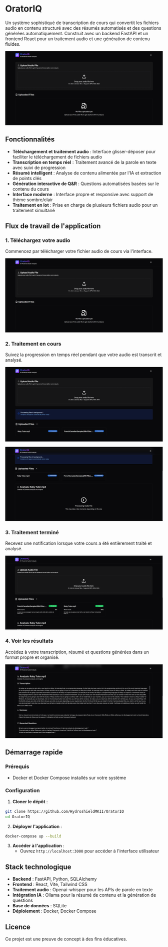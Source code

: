 # OratorIQ

Un système sophistiqué de transcription de cours qui convertit les fichiers audio en contenu structuré avec des résumés automatisés et des questions générées automatiquement. Construit avec un backend FastAPI et un frontend React pour un traitement audio et une génération de contenu fluides.

![Aperçu de l'application](assets/menu.png)

## Fonctionnalités

- **Téléchargement et traitement audio** : Interface glisser-déposer pour faciliter le téléchargement de fichiers audio
- **Transcription en temps réel** : Traitement avancé de la parole en texte avec suivi de progression
- **Résumé intelligent** : Analyse de contenu alimentée par l'IA et extraction de points clés
- **Génération interactive de Q&R** : Questions automatisées basées sur le contenu du cours
- **Interface moderne** : Interface propre et responsive avec support de thème sombre/clair
- **Traitement en lot** : Prise en charge de plusieurs fichiers audio pour un traitement simultané

## Flux de travail de l'application

### 1. Téléchargez votre audio
Commencez par télécharger votre fichier audio de cours via l'interface.

![Interface principale](assets/menu.png)

### 2. Traitement en cours
Suivez la progression en temps réel pendant que votre audio est transcrit et analysé.

![Vue de traitement](assets/process.png)

![Vue de traitement étendue](assets/process_expended.png)

### 3. Traitement terminé
Recevez une notification lorsque votre cours a été entièrement traité et analysé.

![Traitement terminé](assets/done.png)

### 4. Voir les résultats
Accédez à votre transcription, résumé et questions générées dans un format propre et organisé.

![Tableau de bord des résultats](assets/result.png)

## Démarrage rapide

### Prérequis
- Docker et Docker Compose installés sur votre système

### Configuration

1. **Cloner le dépôt** :
```bash
git clone https://github.com/HydroshieldMKII/OratorIQ
cd OratorIQ
```

2. **Déployer l'application** :
```bash
docker-compose up --build
```

3. **Accéder à l'application** :
    - Ouvrez `http://localhost:3000` pour accéder à l'interface utilisateur

## Stack technologique

- **Backend** : FastAPI, Python, SQLAlchemy
- **Frontend** : React, Vite, Tailwind CSS
- **Traitement audio** : Openai-whisper pour les APIs de parole en texte
- **Intégration IA** : Ollama pour la résumé de contenu et la génération de questions
- **Base de données** : SQLite
- **Déploiement** : Docker, Docker Compose

## Licence

Ce projet est une preuve de concept à des fins éducatives.


